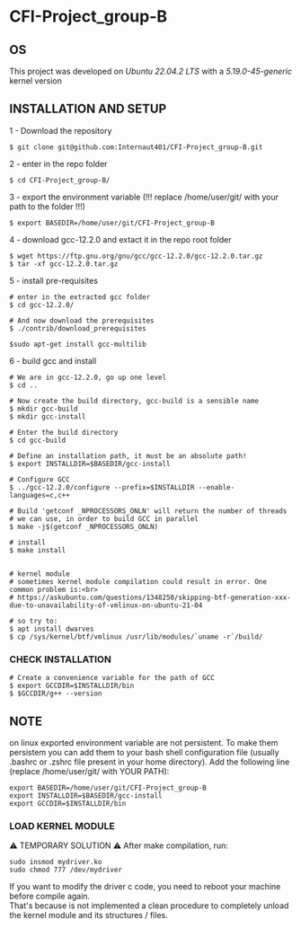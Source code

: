 # CFI-Project_group-B

## OS
This project was developed on *Ubuntu 22.04.2 LTS* with a *5.19.0-45-generic* kernel version 

## INSTALLATION AND SETUP
1 - Download the repository
```
$ git clone git@github.com:Internaut401/CFI-Project_group-B.git
```
2 - enter in the repo folder
 ```
$ cd CFI-Project_group-B/
```
3 - export the environment variable (!!! replace /home/user/git/ with your path to the folder !!!)
```
$ export BASEDIR=/home/user/git/CFI-Project_group-B
```
4 - download gcc-12.2.0 and extact it in the repo root folder
 ```
 $ wget https://ftp.gnu.org/gnu/gcc/gcc-12.2.0/gcc-12.2.0.tar.gz
 $ tar -xf gcc-12.2.0.tar.gz
```
5 - install pre-requisites
```
# enter in the extracted gcc folder
$ cd gcc-12.2.0/

# And now download the prerequisites
$ ./contrib/download_prerequisites

$sudo apt-get install gcc-multilib
```

6 - build gcc and install
```
# We are in gcc-12.2.0, go up one level
$ cd ..

# Now create the build directory, gcc-build is a sensible name
$ mkdir gcc-build
$ mkdir gcc-install

# Enter the build directory
$ cd gcc-build

# Define an installation path, it must be an absolute path!
$ export INSTALLDIR=$BASEDIR/gcc-install

# Configure GCC
$ ../gcc-12.2.0/configure --prefix=$INSTALLDIR --enable-languages=c,c++

# Build 'getconf _NPROCESSORS_ONLN' will return the number of threads
# we can use, in order to build GCC in parallel
$ make -j$(getconf _NPROCESSORS_ONLN)

# install
$ make install


# kernel module
# sometimes kernel module compilation could result in error. One common problem is:<br>
# https://askubuntu.com/questions/1348250/skipping-btf-generation-xxx-due-to-unavailability-of-vmlinux-on-ubuntu-21-04

# so try to:
$ apt install dwarves
$ cp /sys/kernel/btf/vmlinux /usr/lib/modules/`uname -r`/build/
```

### CHECK INSTALLATION
```
# Create a convenience variable for the path of GCC
$ export GCCDIR=$INSTALLDIR/bin
$ $GCCDIR/g++ --version
```

## NOTE
on linux exported environment variable are not persistent. To make them persistem you can add them to your bash shell configuration file (usually .bashrc or .zshrc file present in your home directory). Add the following line (replace /home/user/git/ with YOUR PATH): 
```
export BASEDIR=/home/user/git/CFI-Project_group-B
export INSTALLDIR=$BASEDIR/gcc-install
export GCCDIR=$INSTALLDIR/bin
```

### LOAD KERNEL MODULE
⚠️ TEMPORARY SOLUTION ⚠️
After make compilation, run:
```shell
sudo insmod mydriver.ko
sudo chmod 777 /dev/mydriver
```

If you want to modify the driver c code, you  need to reboot your machine before compile again.<br>
That's because is not implemented a clean procedure to completely unload the kernel module and its structures / files.
